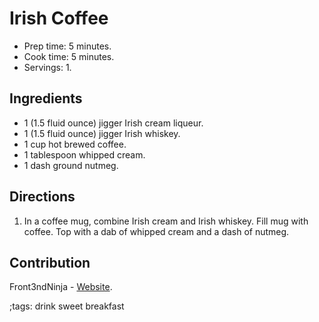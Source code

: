 # Irish Coffee

- Prep time: 5 minutes.
- Cook time: 5 minutes.
- Servings: 1.

## Ingredients

- 1 (1.5 fluid ounce) jigger Irish cream liqueur.
- 1 (1.5 fluid ounce) jigger Irish whiskey.
- 1 cup hot brewed coffee.
- 1 tablespoon whipped cream.
- 1 dash ground nutmeg.

## Directions

1. In a coffee mug, combine Irish cream and Irish whiskey. Fill mug with coffee.
   Top with a dab of whipped cream and a dash of nutmeg.

## Contribution

Front3ndNinja - [Website](https://github.com/Front3ndNinja).

;tags: drink sweet breakfast
